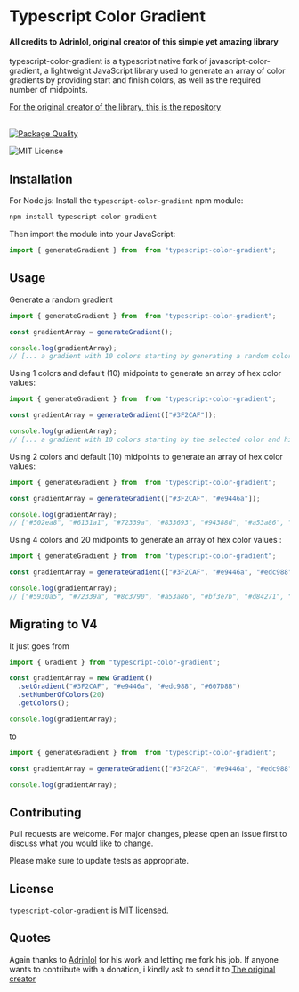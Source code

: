
<div>
    <h1>Typescript Color Gradient</h1>
    <h4>All credits to Adrinlol, original creator of this simple yet amazing library</h4>
    <p>typescript-color-gradient is a typescript native fork of javascript-color-gradient, a lightweight JavaScript library used to generate an array of color gradients by providing start and finish colors, as well as the required number of midpoints.</p>
    <a href="https://github.com/Adrinlol/javascript-color-gradient" style="font-size: xl">For the original creator of the library, this is the repository</a>
</div>
<br />

[![Package Quality](https://packagequality.com/badge/typescript-color-gradient.png)](https://packagequality.com/#?package=typescript-color-gradient)

![MIT License](https://img.shields.io/npm/l/javascript-color-gradient) 

## Installation

For Node.js: Install the `typescript-color-gradient` npm module:

```bash
npm install typescript-color-gradient
```

Then import the module into your JavaScript:

```typescript
import { generateGradient } from  from "typescript-color-gradient";
```

## Usage
Generate a random gradient
```typescript
import { generateGradient } from  from "typescript-color-gradient";

const gradientArray = generateGradient();

console.log(gradientArray);
// [... a gradient with 10 colors starting by generating a random color and his complementary hex string value]
```


Using 1 colors and default (10) midpoints to generate an array of hex color values:

```typescript
import { generateGradient } from  from "typescript-color-gradient";

const gradientArray = generateGradient(["#3F2CAF"]);

console.log(gradientArray);
// [... a gradient with 10 colors starting by the selected color and his complementary hex string value]
```

Using 2 colors and default (10) midpoints to generate an array of hex color values:

```typescript
import { generateGradient } from  from "typescript-color-gradient";

const gradientArray = generateGradient(["#3F2CAF", "#e9446a"]);

console.log(gradientArray);
// ["#502ea8", "#6131a1", "#72339a", "#833693", "#94388d", "#a53a86", "#b63d7f", "#c73f78", "#d84271", "#e9446a"]
```

Using 4 colors and 20 midpoints to generate an array of hex color values :

```javascript
import { generateGradient } from  from "typescript-color-gradient";

const gradientArray = generateGradient(["#3F2CAF", "#e9446a", "#edc988", "#607D8B"], 20);

console.log(gradientArray);
// ["#5930a5", "#72339a", "#8c3790", "#a53a86", "#bf3e7b", "#d84271", "#e94b6c", "#ea5f70", "#ea7375", "#eb8779", …]
```

## Migrating to V4

It just goes from
```javascript
import { Gradient } from "typescript-color-gradient";

const gradientArray = new Gradient()
  .setGradient("#3F2CAF", "#e9446a", "#edc988", "#607D8B")
  .setNumberOfColors(20)
  .getColors();

console.log(gradientArray);
```

to
```javascript
import { generateGradient } from  from "typescript-color-gradient";

const gradientArray = generateGradient(["#3F2CAF", "#e9446a", "#edc988", "#607D8B"], 20);

console.log(gradientArray);
```


## Contributing

Pull requests are welcome. For major changes, please open an issue first to discuss what you would like to change.

Please make sure to update tests as appropriate.

## License

`typescript-color-gradient` is [MIT licensed.](https://github.com/NikPiermafrost/typescript-color-gradient/blob/master/LICENSE)

## Quotes
Again thanks to [Adrinlol](https://github.com/Adrinlol) for his work and letting me fork his job.
If anyone wants to contribute with a donation, i kindly ask to send it to [The original creator](https://www.buymeacoffee.com/adrinlol)
